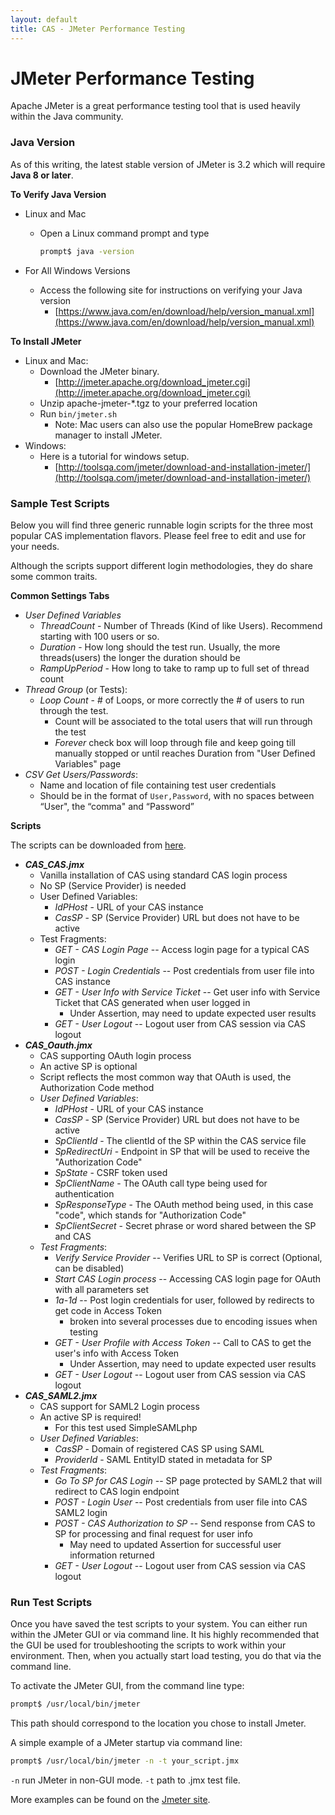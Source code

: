 ```yaml
---
layout: default
title: CAS - JMeter Performance Testing
---
```


# JMeter Performance Testing

Apache JMeter is a great performance testing tool that is used heavily within the Java community.

### Java Version

As of this writing, the latest stable version of JMeter is 3.2 which will require **Java 8 or later**. 

**To Verify Java Version**

* Linux and Mac
  * Open a Linux command prompt and type
  
    ```bash
    prompt$ java -version
    ```
* For All Windows Versions

  * Access the following site for instructions on verifying your Java version
    * [https://www.java.com/en/download/help/version_manual.xml](https://www.java.com/en/download/help/version_manual.xml)

**To Install JMeter**

* Linux and Mac:
  * Download the JMeter binary.
    * [http://jmeter.apache.org/download_jmeter.cgi](http://jmeter.apache.org/download_jmeter.cgi)
  * Unzip apache-jmeter-*.tgz to your preferred location
  * Run `bin/jmeter.sh`
    * Note: Mac users can also use the popular HomeBrew package manager to install JMeter.
* Windows:
  * Here is a tutorial for windows setup. 
    * [http://toolsqa.com/jmeter/download-and-installation-jmeter/](http://toolsqa.com/jmeter/download-and-installation-jmeter/)

### Sample Test Scripts

Below you will find three generic runnable login scripts for the three most popular CAS implementation flavors. Please feel free to edit and use for your needs.

Although the scripts support different login methodologies, they do share some common traits.

**Common Settings Tabs**

* _User Defined Variables_
  * _ThreadCount_ - Number of Threads (Kind of like Users).  Recommend starting with 100 users or so.
  * _Duration_ -  How long should the test run.  Usually, the more threads(users) the longer the duration should be
  * _RampUpPeriod_ - How long to take to ramp up to full set of thread count
* _Thread Group_ (or Tests):
  * _Loop Count_ - # of Loops, or more correctly the # of users to run through the test.  
    * Count will be associated to the total users that will run through the test
    * _Forever_ check box will loop through file and keep going till manually stopped or until reaches Duration 
    from "User Defined Variables" page
* _CSV Get Users/Passwords_:
  * Name and location of file containing test user credentials
  * Should be in the format of `User,Password`, with no spaces between “User", the “comma" and “Password”

**Scripts**

The scripts can be downloaded from [here](https://github.com/apereo/cas/raw/master/etc/loadtests/).
  
* **_CAS_CAS.jmx_**
  * Vanilla installation of CAS using standard CAS login process
  * No SP (Service Provider) is needed
  * User Defined Variables:
    * _IdPHost_ - URL of your CAS instance
    * _CasSP_ - SP (Service Provider) URL but does not have to be active
  * Test Fragments:
    * _GET - CAS Login Page_ -- Access login page for a typical CAS login
    * _POST - Login Credentials_ -- Post credentials from user file into CAS instance
    * _GET - User Info with Service Ticket_ -- Get user info with Service Ticket that CAS generated when user logged in
      * Under Assertion, may need to update expected user results
    * _GET - User Logout_ -- Logout user from CAS session via CAS logout
* **_CAS_Oauth.jmx_**
  * CAS supporting OAuth login process
  * An active SP is optional
  * Script reflects the most common way that OAuth is used, the Authorization Code method
  * _User Defined Variables_:
    * _IdPHost_ - URL of your CAS instance
    * _CasSP_ - SP (Service Provider) URL but does not have to be active
    * _SpClientId_ - The clientId of the SP within the CAS service file
    * _SpRedirectUri_ - Endpoint in SP that will be used to receive the "Authorization Code"
    * _SpState_ - CSRF token used
    * _SpClientName_ - The OAuth call type being used for authentication
    * _SpResponseType_ - The OAuth method being used, in this case "code", which stands for "Authorization Code"
    * _SpClientSecret_ - Secret phrase or word shared between the SP and CAS
  * _Test Fragments_:
    * _Verify Service Provider_ -- Verifies URL to SP is correct (Optional, can be disabled)
    * _Start CAS Login process_ -- Accessing CAS login page for OAuth with all parameters set
    * _1a-1d_ -- Post login credentials for user, followed by redirects to get code in Access Token
      * broken into several processes due to encoding issues when testing
    * _GET - User Profile with Access Token_ -- Call to CAS to get the user's info with Access Token
      * Under Assertion, may need to update expected user results
    * _GET - User Logout_ -- Logout user from CAS session via CAS logout
* **_CAS_SAML2.jmx_**
  * CAS support for SAML2 Login process
  * An active SP is required!
    * For this test used SimpleSAMLphp
  * _User Defined Variables_:
    * _CasSP_ - Domain of registered CAS SP using SAML
    * _ProviderId_ - SAML EntityID stated in metadata for SP
  * _Test Fragments_:
    * _Go To SP for CAS Login_ -- SP page protected by SAML2 that will redirect to CAS login endpoint
    * _POST - Login User_ -- Post credentials from user file into CAS SAML2 login
    * _POST - CAS Authorization to SP_ -- Send response from CAS to SP for processing and final request for user info
      * May need to updated Assertion for successful user information returned
    * _GET - User Logout_ -- Logout user from CAS session via CAS logout

### Run Test Scripts

Once you have saved the test scripts to your system. You can either run within the JMeter
GUI or via command line. It his highly recommended that the GUI be used for 
troubleshooting the scripts to work within your environment. Then, when you actually start
load testing, you do that via the command line.

To activate the JMeter GUI, from the command line type:

```bash
prompt$ /usr/local/bin/jmeter
```

This path should correspond to the location you chose to install Jmeter.

A simple example of a JMeter startup via command line:

```bash
prompt$ /usr/local/bin/jmeter -n -t your_script.jmx
```

`-n` run JMeter in non-GUI mode.
`-t` path to .jmx test file.

More examples can be found on the [Jmeter site](http://jmeter.apache.org/usermanual/get-started.html#non_gui).

